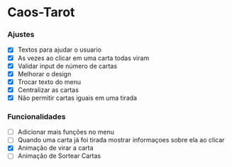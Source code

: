 # Caos-Tarot

### Ajustes

- [x] Textos para ajudar o usuario
- [x] As vezes ao clicar em uma carta todas viram
- [x] Validar input de número de cartas
- [x] Melhorar o design
- [x] Trocar texto do menu 
- [x] Centralizar as cartas
- [x] Não permitir cartas iguais em uma tirada

### Funcionalidades

- [ ] Adicionar mais funções no menu
- [ ] Quando uma carta já foi tirada mostrar informaçoes sobre ela ao clicar
- [x] Animação de virar a carta
- [ ] Animação de Sortear Cartas
